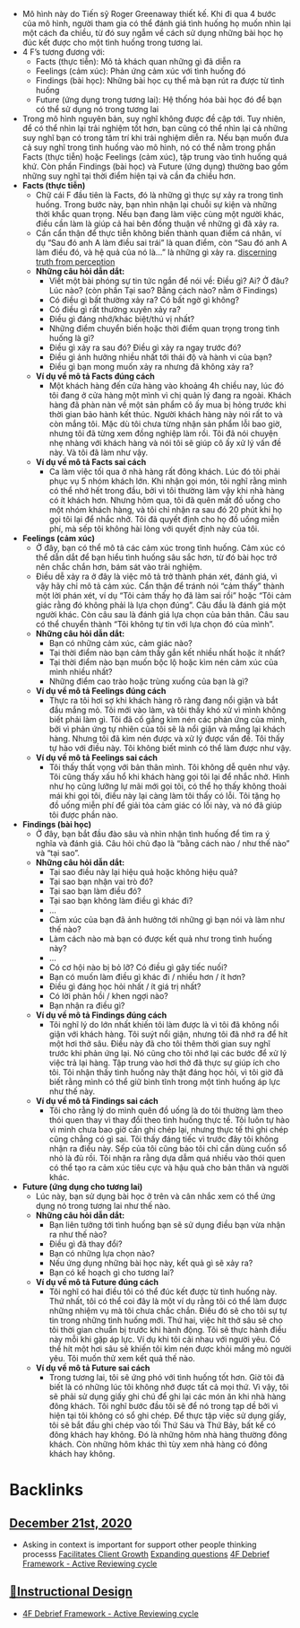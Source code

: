 - Mô hình này do Tiến sỹ Roger Greenaway thiết kế. Khi đi qua 4 bước của mô hình, người tham gia có thể đánh giá tình huống họ muốn nhìn lại một cách đa chiều, từ đó suy ngẫm về cách sử dụng những bài học họ đúc kết được cho một tình huống trong tương lai.
- 4 F’s tương đương với:
    - Facts (thực tiễn): Mô tả khách quan những gì đã diễn ra
    - Feelings (cảm xúc): Phản ứng cảm xúc với tình huống đó
    - Findings (bài học): Những bài học cụ thể mà bạn rút ra được từ tình huống
    - Future (ứng dụng trong tương lai): Hệ thống hóa bài học đó để bạn có thể sử dụng nó trong tương lai
- Trong mô hình nguyên bản, suy nghĩ không được đề cập tới. Tuy nhiên, để có thể nhìn lại trải nghiệm tốt hơn, bạn cũng có thể nhìn lại cả những suy nghĩ bạn có trong tâm trí khi trải nghiệm diễn ra. Nếu bạn muốn đưa cả suy nghĩ trong tình huống vào mô hình, nó có thể nằm trong phần Facts (thực tiễn) hoặc Feelings (cảm xúc), tập trung vào tình huống quá khứ. Còn phần Findings (bài học) và Future (ứng dụng) thường bao gồm những suy nghĩ tại thời điểm hiện tại và cần đa chiều hơn.
- **Facts (thực tiễn)**
    - Chữ cái F đầu tiên là Facts, đó là những gì thực sự xảy ra trong tình huống. Trong bước này, bạn nhìn nhận lại chuỗi sự kiện và những thời khắc quan trọng. Nếu bạn đang làm việc cùng một người khác, điều cần làm là giúp cả hai bên đồng thuận về những gì đã xảy ra. 
    - Cần cẩn thận để thực tiễn không biến thành quan điểm cá nhân, ví dụ “Sau đó anh A làm điều sai trái” là quan điểm, còn “Sau đó anh A làm điều đó, và hệ quả của nó là…” là những gì xảy ra. [discerning truth from perception](<discerning truth from perception.md>)
    - __Những câu hỏi dẫn dắt:__
        - Viết một bài phóng sự tin tức ngắn để nói về: Điều gì? Ai? Ở đâu? Lúc nào? (còn phần Tại sao? Bằng cách nào? nằm ở Findings)
        - Có điều gì bất thường xảy ra? Có bất ngờ gì không?
        - Có điều gì rất thường xuyên xảy ra?
        - Điều gì đáng nhớ/khác biệt/thú vị nhất?
        - Những điểm chuyển biến hoặc thời điểm quan trọng trong tình huống là gì?
        - Điều gì xảy ra sau đó? Điều gì xảy ra ngay trước đó?
        - Điều gì ảnh hưởng nhiều nhất tới thái độ và hành vi của bạn?
        - Điều gì bạn mong muốn xảy ra nhưng đã không xảy ra?
    - __Ví dụ về mô tả Facts đúng cách__
        - Một khách hàng đến cửa hàng vào khoảng 4h chiều nay, lúc đó tôi đang ở cửa hàng một mình vì chị quản lý đang ra ngoài. Khách hàng đã phàn nàn về một sản phẩm cô ấy mua bị hỏng trước khi thời gian bảo hành kết thúc. Người khách hàng này nói rất to và còn mắng tôi. Mặc dù tôi chưa từng nhận sản phẩm lỗi bao giờ, nhưng tôi đã từng xem đồng nghiệp làm rồi. Tôi đã nói chuyện nhẹ nhàng với khách hàng và nói tôi sẽ giúp cô ấy xử lý vấn đề này. Và tôi đã làm như vậy.
    - __Ví dụ về mô tả Facts sai cách__
        - Ca làm việc tối qua ở nhà hàng rất đông khách. Lúc đó tôi phải phục vụ 5 nhóm khách lớn. Khi nhận gọi món, tôi nghĩ rằng mình có thể nhớ hết trong đầu, bởi vì tôi thường làm vậy khi nhà hàng có ít khách hơn. Nhưng hôm qua, tôi đã quên mất đồ uống cho một nhóm khách hàng, và tôi chỉ nhận ra sau đó 20 phút khi họ gọi tôi lại để nhắc nhở. Tôi đã quyết định cho họ đồ uống miễn phí, mà sếp tôi không hài lòng với quyết định này của tôi.
- **Feelings (cảm xúc)**
    - Ở đây, bạn có thể mô tả các cảm xúc trong tình huống. Cảm xúc có thể dẫn dắt để bạn hiểu tình huống sâu sắc hơn, từ đó bài học trở nên chắc chắn hơn, bám sát vào trải nghiệm.
    - Điều dễ xảy ra ở đây là việc mô tả trở thành phán xét, đánh giá, vì vậy hãy chỉ mô tả cảm xúc. Cẩn thận để tránh nói “cảm thấy” thành một lời phán xét, ví dụ “Tôi cảm thấy họ đã làm sai rồi” hoặc “Tôi cảm giác rằng đó không phải là lựa chọn đúng”. Câu đầu là đánh giá một người khác. Còn câu sau là đánh giá lựa chọn của bản thân. Câu sau có thể chuyển thành “Tôi không tự tin với lựa chọn đó của mình”.
    - __Những câu hỏi dẫn dắt:__
        - Bạn có những cảm xúc, cảm giác nào?
        - Tại thời điểm nào bạn cảm thấy gắn kết nhiều nhất hoặc ít nhất?
        - Tại thời điểm nào bạn muốn bộc lộ hoặc kìm nén cảm xúc của mình nhiều nhất?
        - Những điểm cao trào hoặc trùng xuống của bạn là gì?
    - __Ví dụ về mô tả Feelings đúng cách__
        - Thực ra tôi hơi sợ khi khách hàng rõ ràng đang nổi giận và bắt đầu mắng mỏ. Tôi mới vào làm, và tôi thấy khó xử vì mình không biết phải làm gì. Tôi đã cố gắng kìm nén các phản ứng của mình, bởi vì phản ứng tự nhiên của tôi sẽ là nổi giận và mắng lại khách hàng. Nhưng tôi đã kìm nén được và xử lý được vấn đề. Tôi thấy tự hào với điều này. Tôi không biết mình có thể làm được như vậy.
    - __Ví dụ về mô tả Feelings sai cách__
        - Tôi thấy thất vọng với bản thân mình. Tôi không dễ quên như vậy. Tôi cũng thấy xấu hổ khi khách hàng gọi tôi lại để nhắc nhở. Hình như họ cũng lưỡng lự mãi mới gọi tôi, có thể họ thấy không thoải mái khi gọi tôi, điều này lại càng làm tôi thấy có lỗi. Tôi tặng họ đồ uống miễn phí để giải tỏa cảm giác có lỗi này, và nó đã giúp tôi được phần nào.
- **Findings (bài học)**
    - Ở đây, bạn bắt đầu đào sâu và nhìn nhận tình huống để tìm ra ý nghĩa và đánh giá. Câu hỏi chủ đạo là “bằng cách nào / như thế nào” và “tại sao”.
    - __Những câu hỏi dẫn dắt:__
        - Tại sao điều này lại hiệu quả hoặc không hiệu quả?
        - Tại sao bạn nhận vai trò đó?
        - Tại sao bạn làm điều đó?
        - Tại sao bạn không làm điều gì khác đi?
        - …
        - Cảm xúc của bạn đã ảnh hưởng tới những gì bạn nói và làm như thế nào?
        - Làm cách nào mà bạn có được kết quả như trong tình huống này?
        - …
        - Có cơ hội nào bị bỏ lỡ? Có điều gì gây tiếc nuối?
        - Bạn có muốn làm điều gì khác đi / nhiều hơn / ít hơn?
        - Điều gì đáng học hỏi nhất / ít giá trị nhất?
        - Có lời phản hồi / khen ngợi nào?
        - Bạn nhận ra điều gì?
    - __Ví dụ về mô tả Findings đúng cách__
        - Tôi nghĩ lý do lớn nhất khiến tôi làm được là vì tôi đã không nổi giận với khách hàng. Tôi suýt nổi giận, nhưng tôi đã nhớ ra để hít một hơi thở sâu. Điều này đã cho tôi thêm thời gian suy nghĩ trước khi phản ứng lại. Nó cũng cho tôi nhớ lại các bước để xử lý việc trả lại hàng. Tập trung vào hơi thở đã thực sự giúp ích cho tôi. Tôi nhận thấy tình huống này thật đáng học hỏi, vì tôi giờ đã biết rằng mình có thể giữ bình tĩnh trong một tình huống áp lực như thế này.
    - __Ví dụ về mô tả Findings sai cách__
        - Tôi cho rằng lý do mình quên đồ uống là do tôi thường làm theo thói quen thay vì thay đổi theo tình huống thực tế. Tôi luôn tự hào vì mình chưa bao giờ cần ghi chép lại, nhưng thực tế thì ghi chép cũng chẳng có gì sai. Tôi thấy đáng tiếc vì trước đây tôi không nhận ra điều này. Sếp của tôi cũng bảo tôi chỉ cần dùng cuốn sổ nhỏ là đủ rồi. Tôi nhận ra rằng dựa dẫm quá nhiều vào thói quen có thể tạo ra cảm xúc tiêu cực và hậu quả cho bản thân và người khác.
- **Future (ứng dụng cho tương lai)**
    - Lúc này, bạn sử dụng bài học ở trên và cân nhắc xem có thể ứng dụng nó trong tương lai như thế nào.
    - __Những câu hỏi dẫn dắt:__
        - Bạn liên tưởng tới tình huống bạn sẽ sử dụng điều bạn vừa nhận ra như thế nào?
        - Điều gì đã thay đổi?
        - Bạn có những lựa chọn nào?
        - Nếu ứng dụng những bài học này, kết quả gì sẽ xảy ra?
        - Bạn có kế hoạch gì cho tương lai?
    - __Ví dụ về mô tả Future đúng cách__
        - Tôi nghĩ có hai điều tôi có thể đúc kết được từ tình huống này. Thứ nhất, tôi có thể coi đây là một ví dụ rằng tôi có thể làm được những nhiệm vụ mà tôi chưa chắc chắn. Điều đó sẽ cho tôi sự tự tin trong những tình huống mới. Thứ hai, việc hít thở sâu sẽ cho tôi thời gian chuẩn bị trước khi hành động. Tôi sẽ thực hành điều này mỗi khi gặp áp lực. Ví dụ khi tôi cãi nhau với người yêu. Có thể hít một hơi sâu sẽ khiến tôi kìm nén được khỏi mắng mỏ người yêu. Tôi muốn thử xem kết quả thế nào.
    - __Ví dụ về mô tả Future sai cách__
        - Trong tương lai, tôi sẽ ứng phó với tình huống tốt hơn. Giờ tôi đã biết là có những lúc tôi không nhớ được tất cả mọi thứ. Vì vậy, tôi sẽ phải sử dụng giấy ghi chú để ghi lại các món ăn khi nhà hàng đông khách. Tôi nghĩ bước đầu tôi sẽ để nó trong tạp dề bởi vì hiện tại tôi không có sổ ghi chép. Để thực tập việc sử dụng giấy, tôi sẽ bắt đầu ghi chép vào tối Thứ Sáu và Thứ Bảy, bất kể có đông khách hay không. Đó là những hôm nhà hàng thường đông khách. Còn những hôm khác thì tùy xem nhà hàng có đông khách hay không.

# Backlinks
## [December 21st, 2020](<December 21st, 2020.md>)
- Asking in context is important for support other people thinking processs [Facilitates Client Growth](<Facilitates Client Growth.md>) [Expanding questions](<Expanding questions.md>) [4F Debrief Framework - Active Reviewing cycle](<4F Debrief Framework - Active Reviewing cycle.md>)

## [🌱Instructional Design](<🌱Instructional Design.md>)
- [4F Debrief Framework - Active Reviewing cycle](<4F Debrief Framework - Active Reviewing cycle.md>)

